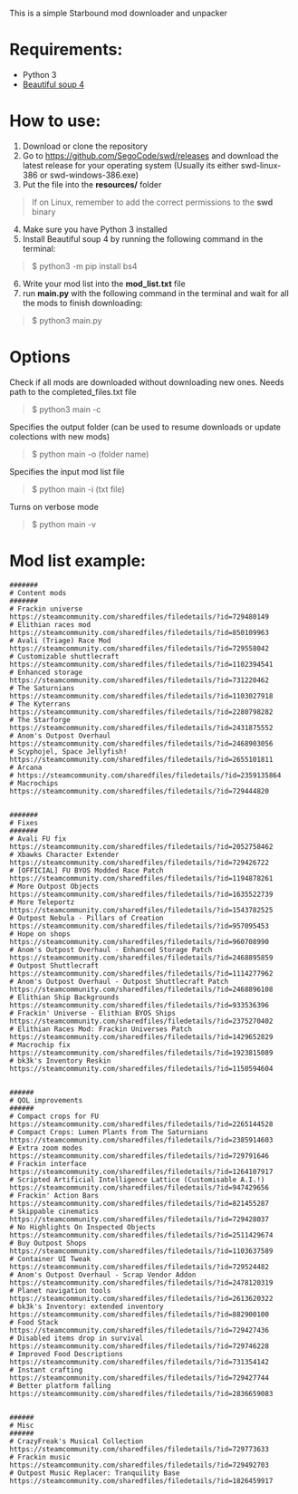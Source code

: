 This is a simple Starbound mod downloader and unpacker
# Requirements:
- Python 3
- [Beautiful soup 4](https://beautiful-soup-4.readthedocs.io/en/latest/#installing-beautiful-soup)

# How to use: 
1. Download or clone the repository
2. Go to https://github.com/SegoCode/swd/releases and download the latest release for your operating system (Usually its either swd-linux-386 or swd-windows-386.exe)
3. Put the file into the **resources/** folder
> If on Linux, remember to add the correct permissions to the **swd** binary
4. Make sure you have Python 3 installed
5. Install Beautiful soup 4 by running the following command in the terminal:
> $ python3 -m pip install bs4
6. Write your mod list into the **mod_list.txt** file
7. run **main.py** with the following command in the terminal and wait for all the mods to finish downloading:
> $ python3 main.py

# Options

Check if all mods are downloaded without downloading new ones. Needs path to the completed_files.txt file
> $ python3 main -c 
 
Specifies the output folder (can be used to resume downloads or update colections with new mods)
> $ python main -o (folder name)
  
Specifies the input mod list file
> $ python main -i (txt file)

Turns on verbose mode
> $ python main -v


# Mod list example: 

```
#######
# Content mods
#######
# Frackin universe
https://steamcommunity.com/sharedfiles/filedetails/?id=729480149
# Elithian races mod
https://steamcommunity.com/sharedfiles/filedetails/?id=850109963
# Avali (Triage) Race Mod
https://steamcommunity.com/sharedfiles/filedetails/?id=729558042
# Customizable shuttlecraft
https://steamcommunity.com/sharedfiles/filedetails/?id=1102394541
# Enhanced storage
https://steamcommunity.com/sharedfiles/filedetails/?id=731220462
# The Saturnians
https://steamcommunity.com/sharedfiles/filedetails/?id=1103027918
# The Kyterrans
https://steamcommunity.com/sharedfiles/filedetails/?id=2280798282
# The Starforge
https://steamcommunity.com/sharedfiles/filedetails/?id=2431875552
# Anom's Outpost Overhaul
https://steamcommunity.com/sharedfiles/filedetails/?id=2468903056
# Scyphojel, Space Jellyfish!
https://steamcommunity.com/sharedfiles/filedetails/?id=2655101811
# Arcana
# https://steamcommunity.com/sharedfiles/filedetails/?id=2359135864
# Macrochips
https://steamcommunity.com/sharedfiles/filedetails/?id=729444820


#######
# Fixes
#######
# Avali FU fix
https://steamcommunity.com/sharedfiles/filedetails/?id=2052758462
# Xbawks Character Extender
https://steamcommunity.com/sharedfiles/filedetails/?id=729426722
# [OFFICIAL] FU BYOS Modded Race Patch
https://steamcommunity.com/sharedfiles/filedetails/?id=1194878261
# More Outpost Objects
https://steamcommunity.com/sharedfiles/filedetails/?id=1635522739
# More Teleportz
https://steamcommunity.com/sharedfiles/filedetails/?id=1543782525
# Outpost Nebula - Pillars of Creation
https://steamcommunity.com/sharedfiles/filedetails/?id=957095453
# Hope on shops 
https://steamcommunity.com/sharedfiles/filedetails/?id=960708990
# Anom's Outpost Overhaul - Enhanced Storage Patch
https://steamcommunity.com/sharedfiles/filedetails/?id=2468895859
# Outpost Shuttlecraft
https://steamcommunity.com/sharedfiles/filedetails/?id=1114277962
# Anom's Outpost Overhaul - Outpost Shuttlecraft Patch
https://steamcommunity.com/sharedfiles/filedetails/?id=2468896108
# Elithian Ship Backgrounds
https://steamcommunity.com/sharedfiles/filedetails/?id=933536396
# Frackin' Universe - Elithian BYOS Ships
https://steamcommunity.com/sharedfiles/filedetails/?id=2375270402
# Elithian Races Mod: Frackin Universes Patch
https://steamcommunity.com/sharedfiles/filedetails/?id=1429652829
# Macrochip fix
https://steamcommunity.com/sharedfiles/filedetails/?id=1923815089
# bk3k's Inventory Reskin
https://steamcommunity.com/sharedfiles/filedetails/?id=1150594604


######
# QOL improvements
######
# Compact crops for FU
https://steamcommunity.com/sharedfiles/filedetails/?id=2265144528
# Compact Crops: Lumen Plants from The Saturnians
https://steamcommunity.com/sharedfiles/filedetails/?id=2385914603
# Extra zoom modes
https://steamcommunity.com/sharedfiles/filedetails/?id=729791646
# Frackin interface
https://steamcommunity.com/sharedfiles/filedetails/?id=1264107917
# Scripted Artificial Intelligence Lattice (Customisable A.I.!)
https://steamcommunity.com/sharedfiles/filedetails/?id=947429656
# Frackin' Action Bars
https://steamcommunity.com/sharedfiles/filedetails/?id=821455287
# Skippable cinematics 
https://steamcommunity.com/sharedfiles/filedetails/?id=729428037
# No Highlights On Inspected Objects
https://steamcommunity.com/sharedfiles/filedetails/?id=2511429674
# Buy Outpost Shops
https://steamcommunity.com/sharedfiles/filedetails/?id=1103637589
# Container UI Tweak
https://steamcommunity.com/sharedfiles/filedetails/?id=729524482
# Anom's Outpost Overhaul - Scrap Vendor Addon
https://steamcommunity.com/sharedfiles/filedetails/?id=2478120319
# Planet navigation tools
https://steamcommunity.com/sharedfiles/filedetails/?id=2613620322
# bk3k's Inventory: extended inventory 
https://steamcommunity.com/sharedfiles/filedetails/?id=882900100
# Food Stack
https://steamcommunity.com/sharedfiles/filedetails/?id=729427436
# Disabled items drop in survival
https://steamcommunity.com/sharedfiles/filedetails/?id=729746228
# Improved Food Descriptions
https://steamcommunity.com/sharedfiles/filedetails/?id=731354142
# Instant crafting
https://steamcommunity.com/sharedfiles/filedetails/?id=729427744
# Better platform falling
https://steamcommunity.com/sharedfiles/filedetails/?id=2836659083


######
# Misc
######
# CrazyFreak's Musical Collection
https://steamcommunity.com/sharedfiles/filedetails/?id=729773633
# Frackin music
https://steamcommunity.com/sharedfiles/filedetails/?id=729492703
# Outpost Music Replacer: Tranquility Base
https://steamcommunity.com/sharedfiles/filedetails/?id=1826459917
